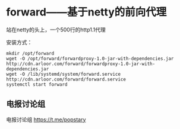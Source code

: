 # forward——基于netty的前向代理

站在netty的头上，一个500行的http1.1代理

安装方式：

```shell script
mkdir /opt/forward
wget -O /opt/forward/forwardproxy-1.0-jar-with-dependencies.jar http://cdn.arloor.com/forward/forwardproxy-1.0-jar-with-dependencies.jar
wget -O /lib/systemd/system/forward.service http://cdn.arloor.com/forward/forward.service
systemctl start forward
```

## 电报讨论组

电报讨论组 https://t.me/popstary
